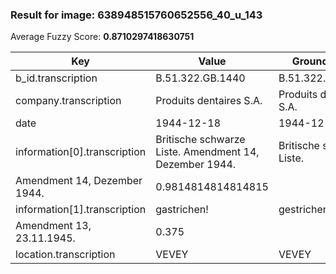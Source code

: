 ### Result for image: 638948515760652556_40_u_143
Average Fuzzy Score: **0.8710297418630751**
<small>

| Key | Value | Ground Truth | Score |
| --- | --- | --- | --- |
| b_id.transcription | B.51.322.GB.1440 | B.51.322.GB.1440. | 0.9696969696969697 |
| company.transcription | Produits dentaires S.A. | Produits dentaires S.A. | 1.0 |
| date | 1944-12-18 | 1944-12-16 | 0.9 |
| information[0].transcription | Britische schwarze Liste. Amendment 14, Dezember 1944. | Britische schwarze Liste.
Amendment 14, Dezember 1944. | 0.9814814814814815 |
| information[1].transcription | gastrichen! | gestrichen:
Amendment 13, 23.11.1945. | 0.375 |
| location.transcription | VEVEY | VEVEY | 1.0 |

</small>
